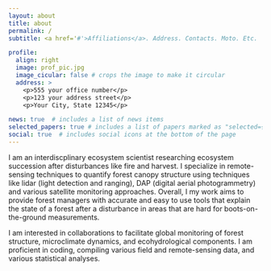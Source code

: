 ```yaml
---
layout: about
title: about
permalink: /
subtitle: <a href='#'>Affiliations</a>. Address. Contacts. Moto. Etc.

profile:
  align: right
  image: prof_pic.jpg
  image_cicular: false # crops the image to make it circular
  address: >
    <p>555 your office number</p>
    <p>123 your address street</p>
    <p>Your City, State 12345</p>

news: true  # includes a list of news items
selected_papers: true # includes a list of papers marked as "selected={true}"
social: true  # includes social icons at the bottom of the page
---
```


I am an interdiscplinary ecosystem scientist researching ecosystem succession after disturbances like fire and harvest. I specialize in remote-sensing techniques to quantify forest canopy structure using techniques like lidar (light detection and ranging), DAP (digital aerial photogrammetry) and various satellite monitoring approaches. Overall, I my work aims to provide forest managers with accurate and easy to use tools that explain the state of a forest after a disturbance in areas that are hard for boots-on-the-ground measurements.  

I am interested in collaborations to facilitate global monitoring of forest structure, microclimate dynamics, and ecohydrological components. I am proficient in coding, compiling various field and remote-sensing data, and various statistical analyses.
